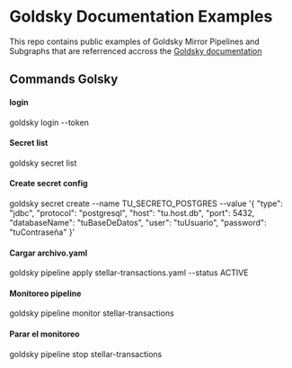 # Goldsky Documentation Examples

This repo contains public examples of Goldsky Mirror Pipelines and Subgraphs that are referrenced accross the [Goldsky documentation](https://docs.goldsky.com/)


## Commands Golsky

#### login
goldsky login --token  

#### Secret list 
goldsky secret list

#### Create secret config
goldsky secret create --name TU_SECRETO_POSTGRES --value '{
  "type": "jdbc",
  "protocol": "postgresql",
  "host": "tu.host.db",
  "port": 5432,
  "databaseName": "tuBaseDeDatos",
  "user": "tuUsuario",
  "password": "tuContraseña"
}'

#### Cargar archivo.yaml
goldsky pipeline apply stellar-transactions.yaml --status ACTIVE

#### Monitoreo pipeline
goldsky pipeline monitor stellar-transactions

#### Parar el monitoreo
goldsky pipeline stop stellar-transactions